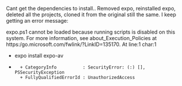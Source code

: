 Cant get the dependencies to install.. Removed expo, reinstalled expo, deleted all the projects, cloned it from the original still the same. I keep getting an error message:

expo.ps1 cannot be loaded because running scripts is disabled on this system. For more information, see about_Execution_Policies at https:/go.microsoft.com/fwlink/?LinkID=135170.
At line:1 char:1
+ expo install expo-av
+ ~~~~
    + CategoryInfo          : SecurityError: (:) [], PSSecurityException
    + FullyQualifiedErrorId : UnauthorizedAccess

  

